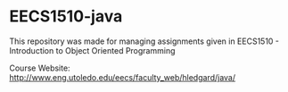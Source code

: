# EECS1510-java

This repository was made for managing assignments given in EECS1510 - Introduction to Object Oriented Programming

Course Website:
http://www.eng.utoledo.edu/eecs/faculty_web/hledgard/java/
